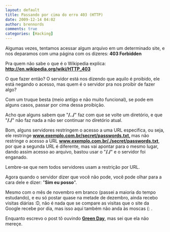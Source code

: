 ```yaml
---
layout: default
title: Passando por cima do erro 403 (HTTP)
date: 2009-12-14 04:02
author: brennords
comments: true
categories: [Hacking]
---
```

Algumas vezes, tentamos acessar algum arquivo em um determinado site, e nos deparamos com uma página com os dizeres: <strong>403 Forbidden</strong>

Pra quem não sabe o que é o Wikipedia explica: <strong><a href="http://en.wikipedia.org/wiki/HTTP_403" target="_blank">http://en.wikipedia.org/wiki/HTTP_403</a></strong>

O que fazer então? O servidor está nos dizendo que aquilo é proibido, ele está negando o acesso, mas quem é o servidor pra nos proibir de fazer algo?

Com um truque besta (meio antigo e não muito funcional), se pode em alguns casos, passar por cima dessa proibição.

<!--more-->

Acho que alguns sabem que "<strong>/../</strong>" faz com que se volte um diretório, e que "<strong>/./</strong>" não faz nada a não ser continuar no diretório atual.

Bom, alguns servidores restringem o acesso a uma URL especifica, ou seja, ele restringe <strong>www.exemplo.com.br/secret/passwords.txt, </strong>mas não restringe o acesso a URL <strong>www.exemplo.com.br/./secret/passwords.txt</strong>, por que a segunda URL é diferente, mas vai apontar para o mesmo lugar, dando assim acesso ao arquivo, bastou usar o "<strong>/./</strong>" e o servidor foi enganado.

Lembre-se que nem todos servidores usam a restrição por URL.

Agora quando o servidor dizer que você não pode, você pode olhar para a cara dele e dizer: "<strong>Sim eu posso</strong>".

Mesmo com o mês de novembro em branco (passei a maioria do tempo estudando), e eu só postar quase na metade de dezembro, ainda recebo visitas diárias :D, não é nada que se compare as visitas que o site da Google recebe por dia, mas isso aqui também não anda às moscas (: .

Enquanto escrevo o post tô ouvindo <a href="http://www.youtube.com/watch?v=SmJxtgmsqAE" target="_blank"><strong>Green Day</strong></a>, mas sei que ela não mereçe.
